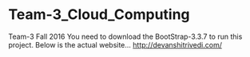 # Team-3_Cloud_Computing
Team-3 Fall 2016
You need to download the BootStrap-3.3.7 to run this project.
  Below is the actual website...
  http://devanshitrivedi.com/
